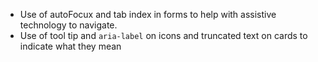 - Use of autoFocux and tab index in forms to help with assistive technology to navigate.
- Use of tool tip and `aria-label` on icons and truncated text on cards to indicate what they mean